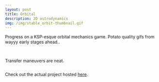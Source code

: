 ```yaml
---
layout: post
title: Orbital
description: 2D astrodynamics
img: /img/stable_orbit-thumbnail.gif
---
```


Progress on a KSP-esque orbital mechanics game. Potato quality gifs from wayyy early stages ahead..
<div style="text-align:center">
    <img class="two" src="{{ site.baseurl }}/img/stable_orbit.gif" alt="" title="Stable orbit"/>
</div>
<br/>

Transfer maneuvers are neat.
<div style="text-align:center">
    <img class="two" src="{{ site.baseurl }}/img/transfer-manuever.gif" alt="" title="Transfers"/>
</div>

Check out the actual project hosted <a href="https:/rtoole13.github.io/Orbital">here</a>.
<br/>
